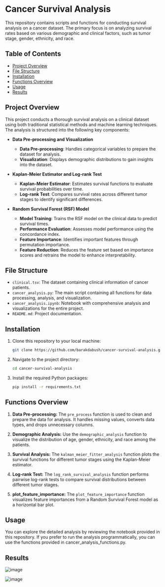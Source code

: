 # Cancer Survival Analysis

This repository contains scripts and functions for conducting survival analysis on a cancer dataset. The primary focus is on analyzing survival rates based on various demographic and clinical factors, such as tumor stage, gender, ethnicity, and race.

## Table of Contents

- [Project Overview](#project-overview)
- [File Structure](#file-structure)
- [Installation](#installation)
- [Functions Overview](#functions-overview)
- [Usage](#usage)
- [Results](#results)


## Project Overview

This project conducts a thorough survival analysis on a clinical dataset using both traditional statistical methods and machine learning techniques. The analysis is structured into the following key components:

- **Data Pre-processing and Visualization**
  - **Data Pre-processing**: Handles categorical variables to prepare the dataset for analysis.
  - **Visualization**: Displays demographic distributions to gain insights into the dataset.

- **Kaplan-Meier Estimator and Log-rank Test**
  - **Kaplan-Meier Estimator**: Estimates survival functions to evaluate survival probabilities over time.
  - **Log-rank Test**: Compares survival rates across different tumor stages to identify significant differences.

- **Random Survival Forest (RSF) Model**
  - **Model Training**: Trains the RSF model on the clinical data to predict survival times.
  - **Performance Evaluation**: Assesses model performance using the concordance index.
  - **Feature Importance**: Identifies important features through permutation importance.
  - **Feature Reduction**: Reduces the feature set based on importance scores and retrains the model to enhance interpretability.


## File Structure

- `clinical.tsv`: The dataset containing clinical information of cancer patients.
- `cancer_analysis.py`: The main script containing all functions for data processing, analysis, and visualization.
- `cancer_analysis.ipynb`: Notebook with comprehensive analysis and visualizations for the entire project.
- `README.md`: Project documentation.

## Installation

1. Clone this repository to your local machine:
    ```bash
    git clone https://github.com/barakdabush/cancer-survival-analysis.git
    ```

2. Navigate to the project directory:
    ```bash
    cd cancer-survival-analysis
    ```

3. Install the required Python packages:
    ```bash
    pip install -r requirements.txt
    ```

## Functions Overview

1. **Data Pre-processing:**
   The `pre_process` function is used to clean and prepare the data for analysis. It handles missing values, converts data types, and drops unnecessary columns.

2. **Demographic Analysis:**
   Use the `demographic_analysis` function to visualize the distribution of age, gender, ethnicity, and race among the patients.

3. **Survival Analysis:**
   The `kalman_meier_fitter_analysis` function plots the survival functions for different tumor stages using the Kaplan-Meier estimator.

4. **Log-rank Test:**
   The `log_rank_survival_analysis` function performs pairwise log-rank tests to compare survival distributions between different tumor stages.

5. **plot_feature_importance:**
   The `plot_feature_importance` function visualizes feature importances from a Random Survival Forest model as a horizontal bar plot.
   
## Usage
You can explore the detailed analysis by reviewing the notebook provided in this repository. 
If you prefer to run the analysis programmatically, you can use the functions provided in cancer_analysis_functions.py.

## Results

![image](https://github.com/user-attachments/assets/2c98b259-f6cd-49f0-a510-831601987a03)

![image](https://github.com/user-attachments/assets/5b6c8d24-3e49-4435-9ae7-7b1e76d3070e)
